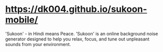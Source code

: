 # https://dk004.github.io/sukoon-mobile/
'Sukoon' - in Hindi means Peace. 'Sukoon' is an online background noise generator designed to help you relax, focus, and tune out unpleasant sounds from your environment. 
